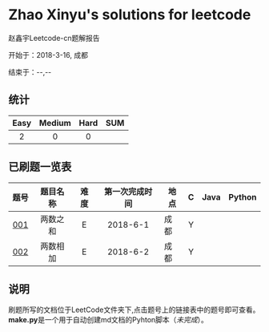 # Zhao Xinyu's solutions for leetcode

赵鑫宇Leetcode-cn题解报告

开始于：2018-3-16, 成都

结束于：--,--

## 统计

|Easy|Medium|Hard|**SUM**|
|:-:|:-:|:-:|:-:|
|2|0|0|

## 已刷题一览表

|题号|题目名称|难度|第一次完成时间|地点|C|Java|Python|
|:--:|:-:|:-:|:-:|-|:-:|:-:|:-:|
|[001](https://github.com/sjju/ZY-LeetCode/tree/master/LeetCode/001/001.md)|两数之和|E|2018-6-1|成都|Y|||
|[002](https://github.com/sjju/ZY-LeetCode/tree/master/LeetCode/002/002.md)|两数相加|E|2018-6-2|成都|Y|||

## 说明

刷题所写的文档位于LeetCode文件夹下,点击题号上的链接表中的题号即可查看。**make.py**是一个用于自动创建md文档的Pyhton脚本（*未完成*）。
